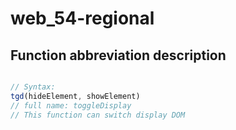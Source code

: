 # web_54-regional

## Function abbreviation description

```javascript

// Syntax:
tgd(hideElement, showElement)
// full name: toggleDisplay
// This function can switch display DOM